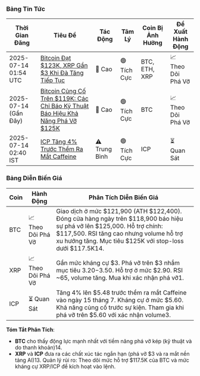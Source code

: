 ### Bảng Tin Tức

| Thời Gian Đăng | Tiêu Đề | Tác Động | Tâm Lý | Coin Bị Ảnh Hưởng | Đề Xuất Hành Động |
|------------------|----------|--------|-----------|-------------------|------------------|
| 2025-07-14 01:54 UTC | [Bitcoin Đạt $123K, XRP Gần $3 Khi Đà Tăng Tiếp Tục](https://www.tradingview.com/news/cryptonews:48e8179e4094b:0-live-crypto-news-today-latest-updates-for-july-14-2025-bitcoin-hits-123k-xrp-nears-3-as-bullish-momentum-continues/) | 🚨 Cao | 🟢 Tích Cực | BTC, ETH, XRP | 📈 Theo Dõi Phá Vỡ |
| 2025-07-14 (Gần Đây) | [Bitcoin Củng Cố Trên $119K: Các Chỉ Báo Kỹ Thuật Báo Hiệu Khả Năng Phá Vỡ $125K](https://www.fxleaders.com/news/2025/07/14/bitcoin-consolidates-above-119k-technical-indicators-signal-potential-125k-breakout/) | 🚨 Cao | 🟢 Tích Cực | BTC | 📈 Theo Dõi Phá Vỡ |
| 2025-07-14 02:40 IST | [ICP Tăng 4% Trước Thềm Ra Mắt Caffeine](https://economictimes.com/crypto-news-today-live-14-jul-2025/liveblog/122422990.cms) | ⚠️ Trung Bình | 🟢 Tích Cực | ICP | ⏳ Quan Sát |

### Bảng Diễn Biến Giá

| Coin | Hành Động | Phân Tích Diễn Biến Giá |
|------|--------|----------------------|
| BTC | 📈 Theo Dõi Phá Vỡ | Giao dịch ở mức $121,900 (ATH $122,400). Đóng cửa hàng ngày trên $118,900 báo hiệu sự phá vỡ lên $125,000. Hỗ trợ chính: $117,500. RSI tăng cao nhưng volume hỗ trợ xu hướng tăng. Mục tiêu $125K với stop-loss dưới $117.5K14. |
| XRP | 📈 Theo Dõi Phá Vỡ | Gần mức kháng cự $3. Phá vỡ trên $3 nhắm mục tiêu $3.20-$3.50. Hỗ trợ ở mức $2.90. RSI ~65, volume tăng. Mua khi xác nhận phá vỡ1. |
| ICP | ⏳ Quan Sát | Tăng 4% lên $5.48 trước thềm ra mắt Caffeine vào ngày 15 tháng 7. Kháng cự ở mức $5.60. Khả năng củng cố trước sự kiện. Tham gia khi phá vỡ trên $5.60 với xác nhận volume3. |

**Tóm Tắt Phân Tích**:
- **BTC** cho thấy động lực mạnh nhất với tiềm năng phá vỡ kép (kỹ thuật và do thanh khoản)14.
- **XRP** và **ICP** đưa ra các chất xúc tác ngắn hạn (phá vỡ $3 và ra mắt nền tảng AI)13.
Quản lý rủi ro: Theo dõi mức hỗ trợ $117.5K của BTC và mức kháng cự XRP/ICP để kích hoạt vào lệnh.
